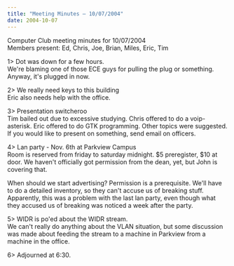 ```yaml
---
title: "Meeting Minutes – 10/07/2004"
date: 2004-10-07
---
```

Computer Club meeting minutes for 10/07/2004<br>
Members present: Ed, Chris, Joe, Brian, Miles, Eric, Tim<p>

1> Dot was down for a few hours.  <br>
We're blaming one of those ECE guys for pulling the plug or something.  Anyway,
it's plugged in now.<p>

2> We really need keys to this building<br>
Eric also needs help with the office.<p>

3> Presentation switcheroo<br>
Tim bailed out due to excessive studying.
Chris offered to do a voip-asterisk.
Eric offered to do GTK programming.
Other topics were suggested.  If you would like to present on something, send
email on officers.<p>

4> Lan party - Nov. 6th at Parkview Campus<br>
Room is reserved from friday to saturday midnight.  $5 preregister, $10 at
door.  We haven't officially got permission from the dean, yet, but John is
covering that.<p>

When should we start advertising?  Permission is a prerequisite.  We'll have to
do a detailed inventory, so they can't accuse us of breaking stuff.
Apparently, this was a problem with the last lan party, even though what they
accused us of breaking was noticed a week after the party.<p>

5> WIDR is po'ed about the WIDR stream.<br>
We can't really do anything about the VLAN situation, but some discussion was
made about feeding the stream to a machine in Parkview from a machine in the
office.<p>

6> Adjourned at 6:30.<p>

